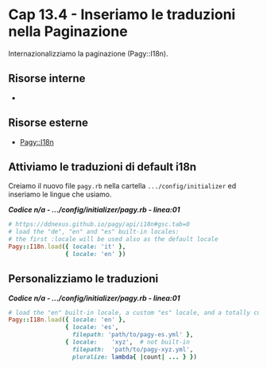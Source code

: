 # <a name="top"></a> Cap 13.4 - Inseriamo le traduzioni nella Paginazione

Internazionalizziamo la paginazione (Pagy::I18n).



## Risorse interne

- []()



## Risorse esterne

- [Pagy::I18n](https://ddnexus.github.io/pagy/api/i18n#gsc.tab=0)



## Attiviamo le traduzioni di default i18n

Creiamo il nuovo file `pagy.rb` nella cartella `.../config/initializer` ed inseriamo le lingue che usiamo.

***Codice n/a - .../config/initializer/pagy.rb - linea:01***

```ruby
# https://ddnexus.github.io/pagy/api/i18n#gsc.tab=0
# load the "de", "en" and "es" built-in locales:
# the first :locale will be used also as the default locale
Pagy::I18n.load({ locale: 'it' },
                { locale: 'en' })
```




## Personalizziamo le traduzioni

***Codice n/a - .../config/initializer/pagy.rb - linea:01***

```ruby
# load the "en" built-in locale, a custom "es" locale, and a totally custom locale complete with the :pluralize proc:
Pagy::I18n.load({ locale: 'en' },
                { locale: 'es',
                  filepath: 'path/to/pagy-es.yml' },
                { locale:    'xyz',  # not built-in
                  filepath:  'path/to/pagy-xyz.yml',
                  pluralize: lambda{ |count| ... } })
```
